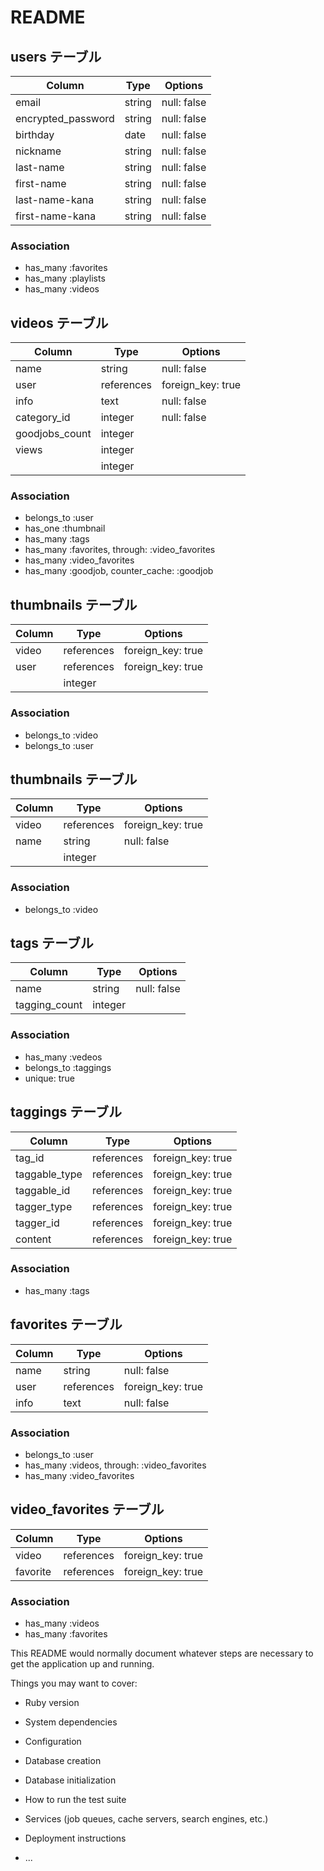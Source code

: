 # README

## users テーブル

| Column             | Type   | Options     |
| ------------------ | ------ | ----------- |
| email              | string | null: false |
| encrypted_password | string | null: false |
| birthday           | date   | null: false |
| nickname           | string | null: false |
| last-name          | string | null: false |
| first-name         | string | null: false |
| last-name-kana     | string | null: false |
| first-name-kana    | string | null: false |

### Association
- has_many :favorites
- has_many :playlists
- has_many :videos


## videos テーブル

| Column         | Type       | Options                        |
| -------------- | -----------| ------------------------------ |
| name           | string     | null: false                    |
| user           | references | foreign_key: true              |
| info           | text       | null: false                    |
| category_id    | integer    | null: false                    |
| goodjobs_count | integer    |                                |
| views          | integer    |                                |
|                | integer    |                                |

### Association
- belongs_to :user
- has_one :thumbnail
- has_many :tags
- has_many :favorites, through: :video_favorites
- has_many :video_favorites
- has_many :goodjob, counter_cache: :goodjob

## thumbnails テーブル

| Column        | Type       | Options                        |
| ------------- | -----------| ------------------------------ |
| video         | references | foreign_key: true              |
| user          | references | foreign_key: true              |
|               | integer    |                                |

### Association
- belongs_to :video
- belongs_to :user

## thumbnails テーブル

| Column        | Type       | Options                        |
| ------------- | -----------| ------------------------------ |
| video         | references | foreign_key: true              |
| name          | string     | null: false                    |
|               | integer    |                                |

### Association
- belongs_to :video

## tags テーブル

| Column        | Type       | Options                        |
| ------------- | -----------| ------------------------------ |
| name          | string     | null: false                    |
| tagging_count | integer    |                                |

### Association
- has_many :vedeos
- belongs_to :taggings
- unique: true

## taggings テーブル

| Column        | Type       | Options                        |
| ------------- | -----------| ------------------------------ |
| tag_id        | references | foreign_key: true              |
| taggable_type | references | foreign_key: true              |
| taggable_id   | references | foreign_key: true              |
| tagger_type   | references | foreign_key: true              |
| tagger_id     | references | foreign_key: true              |
| content       | references | foreign_key: true              |


### Association
- has_many :tags

## favorites テーブル

| Column        | Type       | Options                        |
| ------------- | -----------| ------------------------------ |
| name          | string     | null: false                    |
| user          | references | foreign_key: true              |
| info          | text       | null: false                    |

### Association
- belongs_to :user
- has_many :videos, through: :video_favorites
- has_many :video_favorites

## video_favorites テーブル

| Column        | Type       | Options                        |
| ------------- | -----------| ------------------------------ |
| video         | references | foreign_key: true              |
| favorite      | references | foreign_key: true              |


### Association
- has_many :videos
- has_many :favorites


This README would normally document whatever steps are necessary to get the
application up and running.

Things you may want to cover:

* Ruby version

* System dependencies

* Configuration

* Database creation

* Database initialization

* How to run the test suite

* Services (job queues, cache servers, search engines, etc.)

* Deployment instructions

* ...
